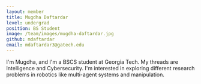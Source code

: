 ```yaml
---
layout: member
title: Mugdha Daftardar
level: undergrad
position: BS Student
image: /team/images/mugdha-daftardar.jpg
github: mdaftardar
email: mdaftardar3@gatech.edu
---
```


I'm Mugdha, and I'm a BSCS student at Georgia Tech. My threads are Intelligence and Cybersecurity. I'm interested in exploring different research problems in robotics like multi-agent systems and manipulation.
